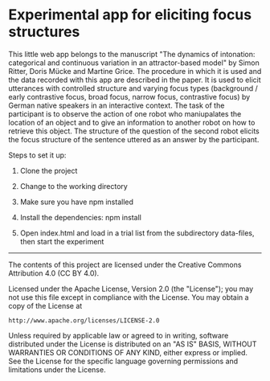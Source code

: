 # Experimental app for eliciting focus structures

This little web app belongs to the manuscript "The dynamics of intonation: categorical and continuous variation in an attractor-based model" by Simon Ritter, Doris Mücke and Martine Grice. The procedure in which it is used and the data recorded with this app are described in the paper. It is used to elicit utterances with controlled structure and varying focus types (background / early contrastive focus, broad focus, narrow focus, contrastive focus) by German native speakers in an interactive context. The task of the participant is to observe the action of one robot who maniupalates the location of an object and to give an information to another robot on how to retrieve this object. The structure of the question of the second robot elicits the focus structure of the sentence uttered as an answer by the participant.

Steps to set it up:

1. Clone the project

2. Change to the working directory

3. Make sure you have npm installed

4. Install the dependencies: npm install

5. Open index.html and load in a trial list from the subdirectory data-files, then start the experiment


_________
The contents of this project are licensed under the Creative Commons 
Attribution 4.0 (CC BY 4.0).

Licensed under the Apache License, Version 2.0 (the "License");
you may not use this file except in compliance with the License.
You may obtain a copy of the License at

    http://www.apache.org/licenses/LICENSE-2.0

Unless required by applicable law or agreed to in writing, software
distributed under the License is distributed on an "AS IS" BASIS,
WITHOUT WARRANTIES OR CONDITIONS OF ANY KIND, either express or implied.
See the License for the specific language governing permissions and
limitations under the License.

